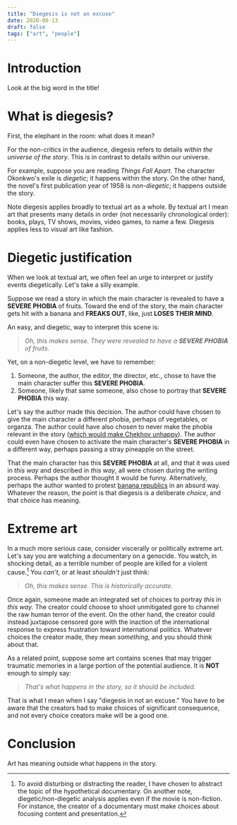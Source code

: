 ```yaml
---
title: "Diegesis is not an excuse"
date: 2020-06-13
draft: false
tags: ["art", "people"]
---
```

# Introduction
Look at the big word in the title!
# What is diegesis?
First, the elephant in the room: what does it mean?

For the non-critics in the audience, diegesis refers to details _within the universe of the story_. This is in contrast to details within our universe.

For example, suppose you are reading _Things Fall Apart_. The character Okonkwo's exile is _diegetic_; it happens within the story. On the other hand, the novel's first publication year of 1958 is _non-diegetic_; it happens outside the story.

Note diegesis applies broadly to textual art as a whole. By textual art I mean art that presents many details in order (not necessarily chronological order): books, plays, TV shows, movies, video games, to name a few. Diegesis applies less to visual art like fashion.
# Diegetic justification
When we look at textual art, we often feel an urge to interpret or justify events diegetically. Let's take a silly example.

Suppose we read a story in which the main character is revealed to have a **SEVERE PHOBIA** of fruits. Toward the end of the story, the main character gets hit with a banana and **FREAKS OUT**, like, just **LOSES THEIR MIND**.

An easy, and diegetic, way to interpret this scene is:
> _Oh, this makes sense. They were revealed to have a **SEVERE PHOBIA** of fruits._

Yet, on a non-diegetic level, we have to remember:
1. Someone, the author, the editor, the director, etc., chose to have the main character suffer this **SEVERE PHOBIA**.
2. Someone, likely that same someone, also chose to portray that **SEVERE PHOBIA** this way.

Let's say the author made this decision. The author could have chosen to give the main character a different phobia, perhaps of vegetables, or organza. The author could have also chosen to never make the phobia relevant in the story ([which would make Chekhov unhappy](https://en.wikipedia.org/wiki/Chekhov%27s_gun)). The author could even have chosen to activate the main character's **SEVERE PHOBIA** in a different way, perhaps passing a stray pineapple on the street.

That the main character has this **SEVERE PHOBIA** at all, and that it was used in _this way_ and described in _this way_, all were chosen during the writing process. Perhaps the author thought it would be funny. Alternatively, perhaps the author wanted to protest [banana republics](https://en.wikipedia.org/wiki/Banana_republic) in an absurd way. Whatever the reason, the point is that diegesis is a deliberate _choice_, and that choice has meaning.
# Extreme art
In a much more serious case, consider viscerally or politically extreme art. Let's say you are watching a documentary on a genocide. You watch, in shocking detail, as a terrible number of people are killed for a violent cause.[^1] You _can't_, or at least _shouldn't_ just think:
[^1]: To avoid disturbing or distracting the reader, I have chosen to abstract the topic of the hypothetical documentary. On another note, diegetic/non-diegetic analysis applies even if the movie is non-fiction. For instance, the creator of a documentary must make choices about focusing content and presentation. 

> _Oh, this makes sense. This is historically accurate._

Once again, someone made an integrated set of choices to portray _this_ in _this way_. The creator could choose to shoot unmitigated gore to channel the raw human terror of the event. On the other hand, the creator could instead juxtapose censored gore with the inaction of the international response to express frustration toward international politics. Whatever choices the creator made, they mean _something_, and you should think about that. 


As a related point, suppose some art contains scenes that may trigger traumatic memories in a large portion of the potential audience. It is **NOT** enough to simply say:
> _That's what happens in the story, so it should be included._

That is what I mean when I say "diegesis in not an excuse." You have to be aware that the creators had to make choices of significant consequence, and not every choice creators make will be a good one.
# Conclusion
Art has meaning outside what happens in the story.
